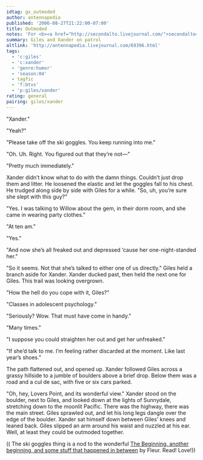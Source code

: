 ```yaml
---
idtag: gx_outmoded
author: antennapedia
published: '2006-08-27T21:22:00-07:00'
title: Outmoded
notes: 'For <b><a href="http://secondalto.livejournal.com/">secondalto</a></b>.'
summary: Giles and Xander on patrol
altlink: 'http://antennapedia.livejournal.com/69396.html'
tags:
  - 'c:giles'
  - 'c:xander'
  - 'genre:humor'
  - 'season:04'
  - tagfic
  - 'f:btvs'
  - 'p:giles/xander'
rating: general
pairing: giles/xander
---
```

"Xander."

"Yeah?"

"Please take off the ski goggles. You keep running into me."

"Oh. Uh. Right. You figured out that they&#8217;re not&#8212;"

"Pretty much immediately."

Xander didn&#8217;t know what to do with the damn things. Couldn&#8217;t just drop them and litter. He loosened the elastic and let the goggles fall to his chest. He trudged along side by side with Giles for a while. "So, uh, you&#8217;re sure she slept with this guy?"

"Yes. I was talking to Willow about the gem, in their dorm room, and she came in wearing party clothes."

"At ten am."

"Yes."

"And now she&#8217;s all freaked out and depressed &#8216;cause her one-night-standed her."

"So it seems. Not that she&#8217;s talked to either one of us directly." Giles held a branch aside for Xander. Xander ducked past, then held the next one for Giles. This trail was looking overgrown.

"How the hell do you cope with it, Giles?"

"Classes in adolescent psychology."

"Seriously? Wow. That must have come in handy."

"Many times."

"I suppose you could straighten her out and get her unfreaked."

"If she&#8217;d talk to me. I&#8217;m feeling rather discarded at the moment. Like last year&#8217;s shoes."

The path flattened out, and opened up. Xander followed Giles across a grassy hillside to a jumble of boulders above a brief drop. Below them was a road and a cul de sac, with five or six cars parked.

"Oh, hey, Lovers Point, and its wonderful view." Xander stood on the boulder, next to Giles, and looked down at the lights of Sunnydale, stretching down to the moonlit Pacific. There was the highway, there was the main street. Giles sprawled out, and let his long legs dangle over the edge of the boulder. Xander sat himself down between Giles&#8217; knees and leaned back. Giles slipped an arm around his waist and nuzzled at his ear. Well, at least they could be outmoded together.

(( The ski goggles thing is a nod to the wonderful <a href="http://www.seeking-solace.com/NoOneKnows-GX/fiction/TheBeginningAnotherBeginningandSomeStuffThatHappenedInBetween.htm">The Beginning, another beginning, and some stuff that happened in between</a> by Fleur. Read! Love!))
